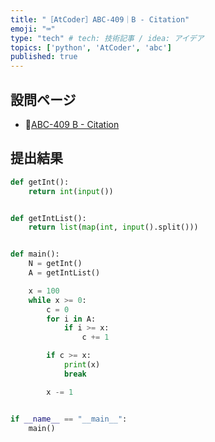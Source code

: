 ```yaml
---
title: "［AtCoder］ABC-409｜B - Citation"
emoji: "⌨️"
type: "tech" # tech: 技術記事 / idea: アイデア
topics: ['python', 'AtCoder', 'abc']
published: true
---
```


## 設問ページ

- 🔗[ABC-409 B - Citation](https://atcoder.jp/contests/abc409/tasks/abc409_b)

## 提出結果

```python
def getInt():
    return int(input())


def getIntList():
    return list(map(int, input().split()))


def main():
    N = getInt()
    A = getIntList()

    x = 100
    while x >= 0:
        c = 0
        for i in A:
            if i >= x:
                c += 1

        if c >= x:
            print(x)
            break

        x -= 1


if __name__ == "__main__":
    main()
```

